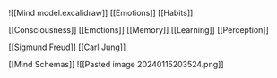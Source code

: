 ![[Mind model.excalidraw]]
[[Emotions]]
[[Habits]]

[[Consciousness]]
[[Emotions]]
[[Memory]]
[[Learning]]
[[Perception]]

[[Sigmund Freud]]
[[Carl Jung]]

[[Mind Schemas]]
![[Pasted image 20240115203524.png]]